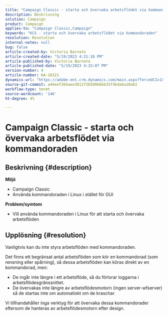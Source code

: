 ```yaml
---
title: "Campaign Classic - starta och övervaka arbetsflödet via kommandoraden"
description: Beskrivning
solution: Campaign
product: Campaign
applies-to: "Campaign Classic,Campaign"
keywords: "KCS - starta och övervaka arbetsflödet via kommandoraden"
resolution: Resolution
internal-notes: null
bug: false
article-created-by: Victoria Barnato
article-created-date: "5/19/2023 4:31:10 PM"
article-published-by: Victoria Barnato
article-published-date: "5/19/2023 4:33:07 PM"
version-number: 4
article-number: KA-16321
dynamics-url: "https://adobe-ent.crm.dynamics.com/main.aspx?forceUCI=1&pagetype=entityrecord&etn=knowledgearticle&id=fcca288b-62f6-ed11-8848-6045bd0065b6"
source-git-commit: a44eef364aee301272b509b6bb35f4bda6a20a62
workflow-type: tm+mt
source-wordcount: '146'
ht-degree: 4%

---
```


# Campaign Classic - starta och övervaka arbetsflödet via kommandoraden

## Beskrivning {#description}

<b>Miljö</b>
- Campaign Classic
- Använda kommandoraden i Linux i stället för GUI

<b>Problem/symtom</b>
- Vill använda kommandoraden i Linux för att starta och övervaka arbetsflöden



## Upplösning {#resolution}


Vanligtvis kan du inte styra arbetsflöden med kommandoraden.

Det finns ett begränsat antal arbetsflöden som kör en kommandorad (som rensning eller spårning), så dessa arbetsflöden kan köras direkt av en kommandorad, men:

- De ingår inte längre i ett arbetsflöde, så du förlorar loggarna i arbetsflödesgränssnittet.
- De övervakas inte längre av arbetsflödesmotorn (ingen server-wfserver) så de startas inte om automatiskt om de kraschar.


Vi tillhandahåller inga verktyg för att övervaka dessa kommandorader eftersom de hanteras av arbetsflödesmotorn efter design.
